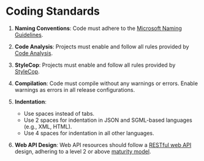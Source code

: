 # Coding Standards

1. **Naming Conventions**: Code must adhere to the [Microsoft Naming Guidelines](https://learn.microsoft.com/en-us/dotnet/standard/design-guidelines/naming-guidelines).

2. **Code Analysis**: Projects must enable and follow all rules provided by [Code Analysis](https://learn.microsoft.com/en-us/visualstudio/code-quality/?view=vs-2022).

3. **StyleCop**: Projects must enable and follow all rules provided by [StyleCop](https://github.com/DotNetAnalyzers/StyleCopAnalyzers).

4. **Compilation**: Code must compile without any warnings or errors. Enable warnings as errors in all release configurations.

5. **Indentation**:
   - Use spaces instead of tabs.
   - Use 2 spaces for indentation in JSON and SGML-based languages (e.g., XML, HTML).
   - Use 4 spaces for indentation in all other languages.

6. **Web API Design**: Web API resources should follow a [RESTful web API](https://learn.microsoft.com/en-us/azure/architecture/best-practices/api-design) design, adhering to a level 2 or above [maturity model](https://martinfowler.com/articles/richardsonMaturityModel.html).
